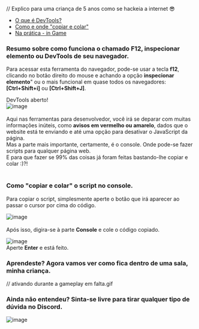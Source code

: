
// Explico para uma criança de 5 anos como se hackeia a internet 😎

- [O que é DevTools?](https://github.com/reddap/gartic-extension/new/main#resumo-sobre-como-funciona-o-chamado-f12-inspecionar-elemento-ou-devtools-de-seu-navegador)
- [Como e onde "copiar e colar"](https://github.com/reddap/gartic-extension/new/main#como-copiar-e-colar-o-script-no-console)
- [Na prática - in Game]()


### Resumo sobre como funciona o chamado F12, inspecionar elemento ou DevTools de seu navegador.

Para acessar esta ferramenta do navegador, pode-se usar a tecla **f12**, clicando no botão direito do mouse e achando a opção **inspecionar elemento**" ou o mais funcional em quase todos os navegadores: **[Ctrl+Shift+i]** ou **[Ctrl+Shift+J]**.

DevTools aberto!<br>
![image](https://user-images.githubusercontent.com/70059776/152788205-f253c283-c359-4f98-83e8-0b10656d307d.png)
<br>
<br>
Aqui nas ferramentas para desenvolvedor, você irá se deparar com muitas informações inúteis, como **avisos em vermelho ou amarelo**, dados que o website está te enviando e até uma opção para desativar o JavaScript da página.<br>
Mas a parte mais importante, certamente, é o console. Onde pode-se fazer scripts para qualquer página web.<br>
E para que fazer se 99% das coisas já foram feitas bastando-lhe copiar e colar :)?!
<br>
<br>

### Como "copiar e colar" o script no console.

Para copiar o script, simplesmente aperte o botão que irá aparecer ao passar o cursor por cima do código.

![image](https://user-images.githubusercontent.com/70059776/152793386-ed95df9a-b33b-46e7-84b1-57988c909ae2.png)
<br>
<br>
Após isso, digira-se à parte **Console** e cole o código copiado.

![image](https://user-images.githubusercontent.com/70059776/152789205-0bb8c530-3a54-47d9-8485-79ff1814c04c.png)
<br>
Aperte **Enter** e está feito.

### Aprendeste? Agora vamos ver como fica dentro de uma sala, minha criança.

// ativando durante a gameplay em falta.gif

### Ainda não entendeu? Sinta-se livre para tirar qualquer tipo de dúvida no Discord.

![image](https://user-images.githubusercontent.com/70059776/152893969-97967ffa-95ed-4dee-a951-c5440ce0a19a.png)

